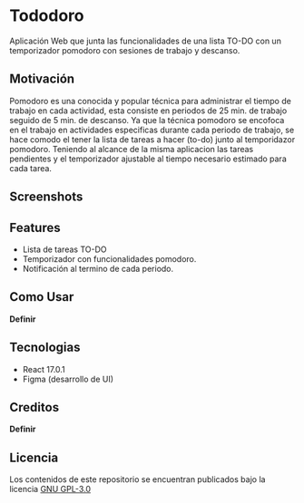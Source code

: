 # Tododoro

Aplicación Web que junta las funcionalidades de una lista TO-DO con un temporizador pomodoro con sesiones de trabajo y descanso.

## Motivación

Pomodoro es una conocida y popular técnica para administrar el tiempo de trabajo en cada actividad, esta consiste en periodos de 25 min. de trabajo seguido de 5 min. de descanso.
Ya que la técnica pomodoro se encofoca en el trabajo en actividades especificas durante cada periodo de trabajo, se hace comodo el tener la lista de tareas a hacer (to-do) junto al temporidazor pomodoro. Teniendo al alcance de la misma aplicacion las tareas pendientes y el temporizador ajustable al tiempo necesario estimado para cada tarea.

## Screenshots

## Features

- Lista de tareas TO-DO
- Temporizador con funcionalidades pomodoro.
- Notificación al termino de cada periodo.

## Como Usar

**Definir**

## Tecnologias

- React 17.0.1
- Figma (desarrollo de UI)

## Creditos

**Definir**

## Licencia

Los contenidos de este repositorio se encuentran publicados bajo la licencia [GNU GPL-3.0](./LICENSE)
